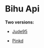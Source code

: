 # Bihu Api

**Two versions:**

- [Jude95](https://github.com/Jude95/know_web/blob/master/5.x/)

- [Pinkd](https://github.com/Jude95/know_web/blob/master/7.x/)